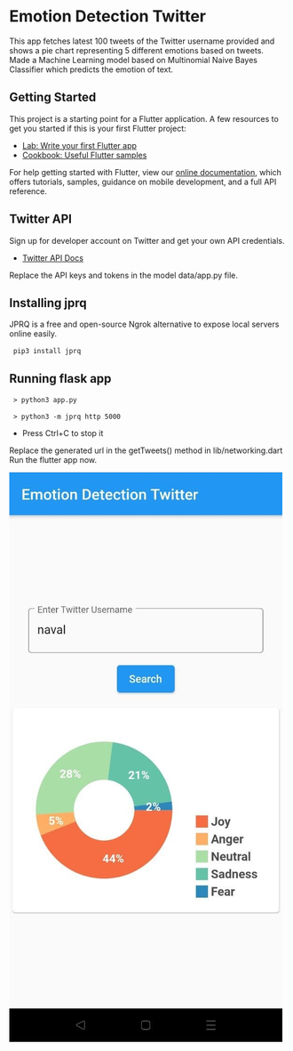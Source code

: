 # Emotion Detection Twitter

This app fetches latest 100 tweets of the Twitter username provided and shows a pie chart representing 5 different emotions based on tweets. \
Made a Machine Learning model based on Multinomial Naive Bayes Classifier which predicts the emotion of text.

## Getting Started

This project is a starting point for a Flutter application.
A few resources to get you started if this is your first Flutter project:

- [Lab: Write your first Flutter app](https://flutter.dev/docs/get-started/codelab)
- [Cookbook: Useful Flutter samples](https://flutter.dev/docs/cookbook)

For help getting started with Flutter, view our
[online documentation](https://flutter.dev/docs), which offers tutorials,
samples, guidance on mobile development, and a full API reference.

## Twitter API

Sign up for developer account on Twitter and get your own API credentials.
- [Twitter API Docs](https://developer.twitter.com/en/docs/twitter-api)

Replace the API keys and tokens in the model data/app.py file.

## Installing jprq

JPRQ is a free and open-source Ngrok alternative to expose local servers online easily.

```
 pip3 install jprq
```
## Running flask app

```
 > python3 app.py
```

```
 > python3 -m jprq http 5000
```

- Press Ctrl+C to stop it

Replace the generated url in the getTweets() method in lib/networking.dart \
Run the flutter app now.

![App Screenshot](./images/screenshot.jpg)
